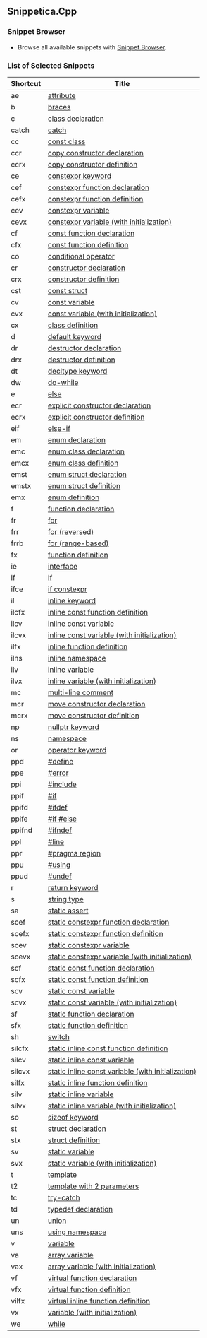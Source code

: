 ## Snippetica.Cpp

### Snippet Browser
* Browse all available snippets with [Snippet Browser](http://pihrt.net/snippetica/snippets?engine=vscode&language=cpp).

### List of Selected Snippets

Shortcut | Title
-------- | -----
ae|[attribute](Attribute.snippet)
b|[braces](Braces.snippet)
c|[class declaration](Class2Declaration.snippet)
catch|[catch](Catch.snippet)
cc|[const class](ConstClass.snippet)
ccr|[copy constructor declaration](CopyConstructorDeclaration.snippet)
ccrx|[copy constructor definition](CopyConstructorDefinition.snippet)
ce|[constexpr keyword](ConstExprKeyword.snippet)
cef|[constexpr function declaration](ConstExprFunctionDeclaration.snippet)
cefx|[constexpr function definition](ConstExprFunctionDefinition.snippet)
cev|[constexpr variable](ConstExprVariable.snippet)
cevx|[constexpr variable \(with initialization\)](ConstExprVariableWithInitialization.snippet)
cf|[const function declaration](ConstFunctionDeclaration.snippet)
cfx|[const function definition](ConstFunctionDefinition.snippet)
co|[conditional operator](ConditionalOperator.snippet)
cr|[constructor declaration](ConstructorDeclaration.snippet)
crx|[constructor definition](ConstructorDefinition.snippet)
cst|[const struct](ConstStruct.snippet)
cv|[const variable](ConstVariable.snippet)
cvx|[const variable \(with initialization\)](ConstVariableWithInitialization.snippet)
cx|[class definition](Class2Definition.snippet)
d|[default keyword](DefaultKeyword.snippet)
dr|[destructor declaration](DestructorDeclaration.snippet)
drx|[destructor definition](DestructorDefinition.snippet)
dt|[decltype keyword](DeclTypeKeyword.snippet)
dw|[do\-while](DoWhile.snippet)
e|[else](Else2.snippet)
ecr|[explicit constructor declaration](ExplicitConstructorDeclaration.snippet)
ecrx|[explicit constructor definition](ExplicitConstructorDefinition.snippet)
eif|[else\-if](ElseIf.snippet)
em|[enum declaration](EnumDeclaration.snippet)
emc|[enum class declaration](EnumClassDeclaration.snippet)
emcx|[enum class definition](EnumClassDefinition.snippet)
emst|[enum struct declaration](EnumStructDeclaration.snippet)
emstx|[enum struct definition](EnumStructDefinition.snippet)
emx|[enum definition](EnumDefinition.snippet)
f|[function declaration](FunctionDeclaration.snippet)
fr|[for](For2.snippet)
frr|[for \(reversed\)](ForReversed.snippet)
frrb|[for \(range\-based\)](ForRangeBased.snippet)
fx|[function definition](FunctionDefinition.snippet)
ie|[interface](Interface2.snippet)
if|[if](If2.snippet)
ifce|[if constexpr](IfConstExpr.snippet)
il|[inline keyword](InlineKeyword.snippet)
ilcfx|[inline const function definition](InlineConstFunctionDefinition.snippet)
ilcv|[inline const variable](InlineConstVariable.snippet)
ilcvx|[inline const variable \(with initialization\)](InlineConstVariableWithInitialization.snippet)
ilfx|[inline function definition](InlineFunctionDefinition.snippet)
ilns|[inline namespace](InlineNamespace.snippet)
ilv|[inline variable](InlineVariable.snippet)
ilvx|[inline variable \(with initialization\)](InlineVariableWithInitialization.snippet)
mc|[multi\-line comment](MultilineComment.snippet)
mcr|[move constructor declaration](MoveConstructorDeclaration.snippet)
mcrx|[move constructor definition](MoveConstructorDefinition.snippet)
np|[nullptr keyword](NullPtrKeyword.snippet)
ns|[namespace](Namespace2.snippet)
or|[operator keyword](OperatorKeyword.snippet)
ppd|[\#define](PreprocessorDirectiveDefine.snippet)
ppe|[\#error](PreprocessorDirectiveError.snippet)
ppi|[\#include](PreprocessorDirectiveInclude.snippet)
ppif|[\#if](PreprocessorDirectiveIf.snippet)
ppifd|[\#ifdef](PreprocessorDirectiveIfdef.snippet)
ppife|[\#if \#else](PreprocessorDirectiveIfElse.snippet)
ppifnd|[\#ifndef](PreprocessorDirectiveIfndef.snippet)
ppl|[\#line](PreprocessorDirectiveLine.snippet)
ppr|[\#pragma region](PreprocessorDirectiveRegion.snippet)
ppu|[\#using](PreprocessorDirectiveUsing.snippet)
ppud|[\#undef](PreprocessorDirectiveUndef.snippet)
r|[return keyword](ReturnKeyword.snippet)
s|[string type](StringType.snippet)
sa|[static assert](StaticAssert.snippet)
scef|[static constexpr function declaration](StaticConstExprFunctionDeclaration.snippet)
scefx|[static constexpr function definition](StaticConstExprFunctionDefinition.snippet)
scev|[static constexpr variable](StaticConstExprVariable.snippet)
scevx|[static constexpr variable \(with initialization\)](StaticConstExprVariableWithInitialization.snippet)
scf|[static const function declaration](StaticConstFunctionDeclaration.snippet)
scfx|[static const function definition](StaticConstFunctionDefinition.snippet)
scv|[static const variable](StaticConstVariable.snippet)
scvx|[static const variable \(with initialization\)](StaticConstVariableWithInitialization.snippet)
sf|[static function declaration](StaticFunctionDeclaration.snippet)
sfx|[static function definition](StaticFunctionDefinition.snippet)
sh|[switch](Switch2.snippet)
silcfx|[static inline const function definition](StaticInlineConstFunctionDefinition.snippet)
silcv|[static inline const variable](StaticInlineConstVariable.snippet)
silcvx|[static inline const variable \(with initialization\)](StaticInlineConstVariableWithInitialization.snippet)
silfx|[static inline function definition](StaticInlineFunctionDefinition.snippet)
silv|[static inline variable](StaticInlineVariable.snippet)
silvx|[static inline variable \(with initialization\)](StaticInlineVariableWithInitialization.snippet)
so|[sizeof keyword](SizeOfKeyword.snippet)
st|[struct declaration](StructDeclaration.snippet)
stx|[struct definition](StructDefinition.snippet)
sv|[static variable](StaticVariable.snippet)
svx|[static variable \(with initialization\)](StaticVariableWithInitialization.snippet)
t|[template](Template.snippet)
t2|[template with 2 parameters](TemplateWithTwoParameters.snippet)
tc|[try\-catch](TryCatch.snippet)
td|[typedef declaration](TypeDefDeclaration.snippet)
un|[union](Union2.snippet)
uns|[using namespace](UsingNamespace.snippet)
v|[variable](Variable.snippet)
va|[array variable](ArrayOfTVariable.snippet)
vax|[array variable \(with initialization\)](ArrayOfTVariableWithInitialization.snippet)
vf|[virtual function declaration](VirtualFunctionDeclaration.snippet)
vfx|[virtual function definition](VirtualFunctionDefinition.snippet)
vilfx|[virtual inline function definition](VirtualInlineFunctionDefinition.snippet)
vx|[variable \(with initialization\)](VariableWithInitialization.snippet)
we|[while](While2.snippet)
